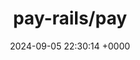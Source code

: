 ---
title: "pay-rails/pay"
link: "https://github.com/pay-rails/pay"
date: "2024-09-05 22:30:14 +0000"
description: "Payments for Ruby on Rails apps"
category: "github"
---